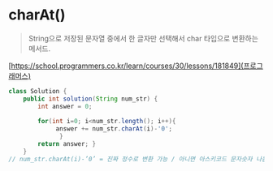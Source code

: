# charAt()
> String으로 저장된 문자열 중에서 한 글자만 선택해서 char 타입으로 변환하는 메서드.

[https://school.programmers.co.kr/learn/courses/30/lessons/181849](프로그래머스)

```java
class Solution {
	public int solution(String num_str) {
		int answer = 0;
		
		for(int i=0; i<num_str.length(); i++){
			 answer += num_str.charAt(i)-'0';
			  }
		return answer; }
	}
// num_str.charAt(i)-’0’ = 진짜 정수로 변환 가능 / 아니면 아스키코드 문자숫자 나옴;
```

